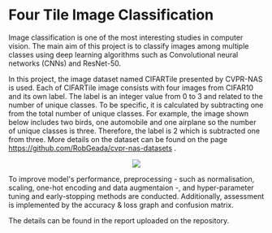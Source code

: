 # Four Tile Image Classification
Image classification is one of the most interesting studies in computer vision. The main aim of this project is to classify images among multiple classes using deep learning algorithms such as Convolutional neural networks (CNNs) and ResNet-50. 

In this project, the image dataset named CIFARTile presented by CVPR-NAS is used. Each of CIFARTile image consists with four images from CIFAR10 and its own label. The label is an integer value from 0 to 3 and related to the number of unique classes. To be specific, it is calculated by subtracting one from the total number of unique classes. For example, the image shown below includes two birds, one automobile and one airplane so the number of unique classes is three. Therefore, the label is 2 which is subtracted one from three. More details on the dataset can be found on the page https://github.com/RobGeada/cvpr-nas-datasets .

<p align="center">
  <img src="https://user-images.githubusercontent.com/82886152/218500687-4acedd61-f643-448b-8604-9fc534ddc39c.png">
</p>

To improve model's performance, preprocessing - such as normalisation, scaling, one-hot encoding and data augmentaion -, and hyper-parameter tuning and early-stopping methods are conducted. Additionally, assessment is implemented by the accuracy & loss graph and confusion matrix.

The details can be found in the report uploaded on the repository.

